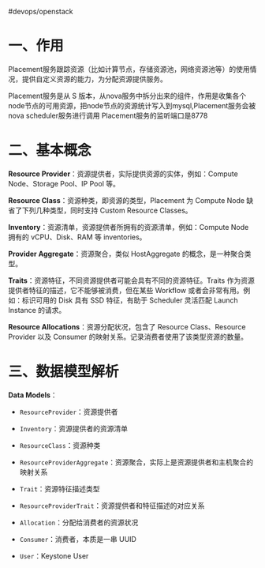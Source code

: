 #devops/openstack

# 一、作用

Placement服务跟踪资源（比如计算节点，存储资源池，网络资源池等）的使用情况，提供自定义资源的能力，为分配资源提供服务。

Placement服务是从 S 版本，从nova服务中拆分出来的组件，作用是收集各个node节点的可用资源，把node节点的资源统计写入到mysql,Placement服务会被nova scheduler服务进行调用 Placement服务的监听端口是8778

# 二、基本概念

**Resource Provider**：资源提供者，实际提供资源的实体，例如：Compute Node、Storage Pool、IP Pool 等。

**Resource Class**：资源种类，即资源的类型，Placement 为 Compute Node 缺省了下列几种类型，同时支持 Custom Resource Classes。

**Inventory**：资源清单，资源提供者所拥有的资源清单，例如：Compute Node 拥有的 vCPU、Disk、RAM 等 inventories。

**Provider Aggregate**：资源聚合，类似 HostAggregate 的概念，是一种聚合类型。

**Traits**：资源特征，不同资源提供者可能会具有不同的资源特征。Traits 作为资源提供者特征的描述，它不能够被消费，但在某些 Workflow 或者会非常有用。例如：标识可用的 Disk 具有 SSD 特征，有助于 Scheduler 灵活匹配 Launch Instance 的请求。

**Resource Allocations**：资源分配状况，包含了 Resource Class、Resource Provider 以及 Consumer 的映射关系。记录消费者使用了该类型资源的数量。

# 三、数据模型解析 

**Data Models**：

*   `ResourceProvider`：资源提供者

*   `Inventory`：资源提供者的资源清单

*   `ResourceClass`：资源种类

*   `ResourceProviderAggregate`：资源聚合，实际上是资源提供者和主机聚合的映射关系

*   `Trait`：资源特征描述类型

*   `ResourceProviderTrait`：资源提供者和特征描述的对应关系

*   `Allocation`：分配给消费者的资源状况

*   `Consumer`：消费者，本质是一串 UUID

*   `User`：Keystone User
